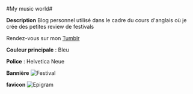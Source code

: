#My music world#



**Description** Blog personnel utilisé dans le cadre du cours d'anglais où je crée des petites review de festivals

Rendez-vous sur mon [Tumblr](http://johanjbj.tumblr.com/)

**Couleur principale** : Bleu

**Police** : Helvetica Neue

**Bannière** ![Festival](https://scontent-cdg2-1.xx.fbcdn.net/t31.0-8/12473570_1209602162388076_1490141591086443182_o.jpg "FCKNYE festival")

**favicon** ![Epigram](https://scontent-cdg2-1.xx.fbcdn.net/v/t1.0-9/12376683_1723373074548203_8045625567131569376_n.jpg?oh=430e8c5c6b86168d2f5a608de907686b&oe=5868BE3A "favicon")

